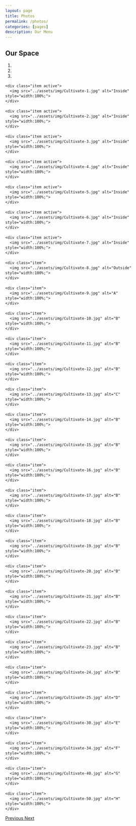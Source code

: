 ```yaml
---
layout: page
title: Photos
permalink: /photos/
categories: [pages]
description: Our Menu
---
```


## Our Space

<div id="myCarousel" class="carousel slide" data-ride="carousel">
<!-- Indicators -->
 <ol class="carousel-indicators">
   <li data-target="#myCarousel" data-slide-to="0" class="active"></li>
   <li data-target="#myCarousel" data-slide-to="1"></li>
   <li data-target="#myCarousel" data-slide-to="2"></li>
 </ol>

  <!-- Wrapper for slides -->
  <div class="carousel-inner">

    <div class="item active">
      <img src="../assets/img/Cultivate-1.jpg" alt="Inside" style="width:100%;">
    </div>

    <div class="item active">
      <img src="../assets/img/Cultivate-2.jpg" alt="Inside" style="width:100%;">
    </div>

    <div class="item active">
      <img src="../assets/img/Cultivate-3.jpg" alt="Inside" style="width:100%;">
    </div>

    <div class="item active">
      <img src="../assets/img/Cultivate-4.jpg" alt="Inside" style="width:100%;">
    </div>

    <div class="item active">
      <img src="../assets/img/Cultivate-5.jpg" alt="Inside" style="width:100%;">
    </div>

    <div class="item active">
      <img src="../assets/img/Cultivate-6.jpg" alt="Inside" style="width:100%;">
    </div>

    <div class="item active">
      <img src="../assets/img/Cultivate-7.jpg" alt="Inside" style="width:100%;">
    </div>

    <div class="item">
      <img src="../assets/img/Cultivate-8.jpg" alt="Outside" style="width:100%;">
    </div>

    <div class="item">
      <img src="../assets/img/Cultivate-9.jpg" alt="A" style="width:100%;">
    </div>

    <div class="item">
      <img src="../assets/img/Cultivate-10.jpg" alt="B" style="width:100%;">
    </div>

    <div class="item">
      <img src="../assets/img/Cultivate-11.jpg" alt="B" style="width:100%;">
    </div>

    <div class="item">
      <img src="../assets/img/Cultivate-12.jpg" alt="B" style="width:100%;">
    </div>

    <div class="item">
      <img src="../assets/img/Cultivate-13.jpg" alt="C" style="width:100%;">
    </div>

    <div class="item">
      <img src="../assets/img/Cultivate-14.jpg" alt="B" style="width:100%;">
    </div>

    <div class="item">
      <img src="../assets/img/Cultivate-15.jpg" alt="B" style="width:100%;">
    </div>

    <div class="item">
      <img src="../assets/img/Cultivate-16.jpg" alt="B" style="width:100%;">
    </div>

    <div class="item">
      <img src="../assets/img/Cultivate-17.jpg" alt="B" style="width:100%;">
    </div>

    <div class="item">
      <img src="../assets/img/Cultivate-18.jpg" alt="B" style="width:100%;">
    </div>

    <div class="item">
      <img src="../assets/img/Cultivate-19.jpg" alt="B" style="width:100%;">
    </div>

    <div class="item">
      <img src="../assets/img/Cultivate-20.jpg" alt="B" style="width:100%;">
    </div>

    <div class="item">
      <img src="../assets/img/Cultivate-21.jpg" alt="B" style="width:100%;">
    </div>

    <div class="item">
      <img src="../assets/img/Cultivate-22.jpg" alt="B" style="width:100%;">
    </div>

    <div class="item">
      <img src="../assets/img/Cultivate-23.jpg" alt="B" style="width:100%;">
    </div>

    <div class="item">
      <img src="../assets/img/Cultivate-24.jpg" alt="B" style="width:100%;">
    </div>

    <div class="item">
      <img src="../assets/img/Cultivate-25.jpg" alt="D" style="width:100%;">
    </div>

    <div class="item">
      <img src="../assets/img/Cultivate-30.jpg" alt="E" style="width:100%;">
    </div>

    <div class="item">
      <img src="../assets/img/Cultivate-34.jpg" alt="F" style="width:100%;">
    </div>

    <div class="item">
      <img src="../assets/img/Cultivate-40.jpg" alt="G" style="width:100%;">
    </div>

    <div class="item">
      <img src="../assets/img/Cultivate-50.jpg" alt="H" style="width:100%;">
    </div>

  </div>

  <!-- Left and right controls -->
  <a class="left carousel-control" href="#myCarousel" data-slide="prev">
    <span class="glyphicon glyphicon-chevron-left"></span>
    <span class="sr-only">Previous</span>
  </a>
  <a class="right carousel-control" href="#myCarousel" data-slide="next">
    <span class="glyphicon glyphicon-chevron-right"></span>
    <span class="sr-only">Next</span>
  </a>
</div>
